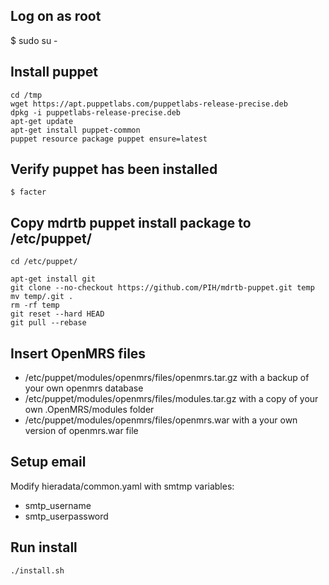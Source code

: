 Log on as root
------------------
$ sudo su -


Install puppet
------------------
```
cd /tmp
wget https://apt.puppetlabs.com/puppetlabs-release-precise.deb
dpkg -i puppetlabs-release-precise.deb
apt-get update
apt-get install puppet-common
puppet resource package puppet ensure=latest
```

Verify puppet has been installed
------------------
```
$ facter
```

Copy mdrtb puppet install package to /etc/puppet/
------------------
```
cd /etc/puppet/

apt-get install git
git clone --no-checkout https://github.com/PIH/mdrtb-puppet.git temp
mv temp/.git .
rm -rf temp
git reset --hard HEAD
git pull --rebase
```

Insert OpenMRS files
-------------------
* /etc/puppet/modules/openmrs/files/openmrs.tar.gz with a backup of your own openmrs database
* /etc/puppet/modules/openmrs/files/modules.tar.gz with a copy of your own .OpenMRS/modules folder
* /etc/puppet/modules/openmrs/files/openmrs.war with a your own version of openmrs.war file

Setup email
-----------
Modify hieradata/common.yaml with smtmp variables:
* smtp_username
* smtp_userpassword

Run install
-----------
```
./install.sh
```
